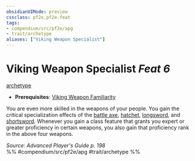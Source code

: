 ```yaml
---
obsidianUIMode: preview
cssclass: pf2e,pf2e-feat
tags:
- compendium/src/pf2e/apg
- trait/archetype
aliases: ["Viking Weapon Specialist"]
---
```

# Viking Weapon Specialist  *Feat 6*  
[archetype](../../Rules/traits/archetype.md)  

- **Prerequisites**: [Viking Weapon Familiarity](viking-weapon-familiarity-apg.md)

You are even more skilled in the weapons of your people. You gain the critical specialization effects of the [battle axe](../equipment/items/battle-axe.md), [hatchet](../equipment/items/hatchet.md), [longsword](../equipment/items/longsword.md), and [shortsword](../equipment/items/shortsword.md). Whenever you gain a class feature that grants you expert or greater proficiency in certain weapons, you also gain that proficiency rank in the above four weapons.

*Source: Advanced Player's Guide p. 198*  
%% #compendium/src/pf2e/apg #trait/archetype %%